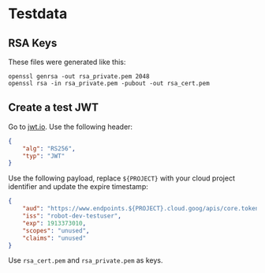# Testdata

## RSA Keys

These files were generated like this:

```shell
openssl genrsa -out rsa_private.pem 2048
openssl rsa -in rsa_private.pem -pubout -out rsa_cert.pem
```

## Create a test JWT

Go to [jwt.io](https://jwt.io/). Use the following header:

```json
{
	"alg": "RS256",
	"typ": "JWT"
}
```

Use the following payload, replace `${PROJECT}` with your cloud project identifier and update the expire timestamp:

```json
{
	"aud": "https://www.endpoints.${PROJECT}.cloud.goog/apis/core.token-vendor/v1/token.oauth2",
	"iss": "robot-dev-testuser",
	"exp": 1913373010,
	"scopes": "unused",
	"claims": "unused"
}
```

Use `rsa_cert.pem` and `rsa_private.pem` as keys.


